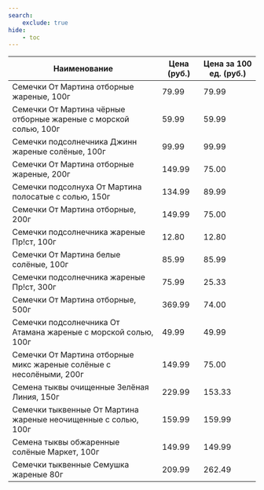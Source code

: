 ```yaml
---
search:
    exclude: true
hide:
    - toc
---
```


| Наименование | Цена (руб.) | Цена за 100 ед. (руб.) |
| -- | -- | -- |
| Семечки От Мартина отборные жареные, 100г | 79.99 | 79.99 |
| Семечки От Мартина чёрные отборные жареные с морской солью, 100г | 59.99 | 59.99 |
| Семечки подсолнечника Джинн жареные солёные, 100г | 99.99 | 99.99 |
| Семечки От Мартина отборные жареные, 200г | 149.99 | 75.00 |
| Семечки подсолнуха От Мартина полосатые с солью, 150г | 134.99 | 89.99 |
| Семечки От Мартина отборные, 200г | 149.99 | 75.00 |
| Семечки подсолнечника жареные Пр!ст, 100г | 12.80 | 12.80 |
| Семечки От Мартина белые солёные, 100г | 85.99 | 85.99 |
| Семечки подсолнечника жареные Пр!ст, 300г | 75.99 | 25.33 |
| Семечки От Мартина отборные, 500г | 369.99 | 74.00 |
| Семечки подсолнечника От Атамана жареные с морской солью, 100г | 49.99 | 49.99 |
| Семечки От Мартина отборные микс жареные солёные с несолёными, 200г | 149.99 | 75.00 |
| Семена тыквы очищенные  Зелёная Линия, 150г | 229.99 | 153.33 |
| Семечки тыквенные От Мартина жареные неочищенные с солью, 100г | 159.99 | 159.99 |
| Семена тыквы обжаренные солёные Маркет, 100г | 149.99 | 149.99 |
| Семечки тыквенные Семушка жареные 80г | 209.99 | 262.49 |
